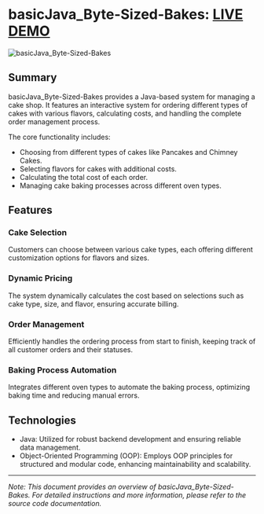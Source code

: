 # basicJava_Byte-Sized-Bakes: [LIVE DEMO](https://replit.com/@shcoobz/basicJava-byte-sized-bakes)

![basicJava_Byte-Sized-Bakes](src/main/resources/img/byte-sized-bakes.png)

## Summary

basicJava_Byte-Sized-Bakes provides a Java-based system for managing a cake shop. It features an interactive system for ordering different types of cakes with various flavors, calculating costs, and handling the complete order management process.

The core functionality includes:

- Choosing from different types of cakes like Pancakes and Chimney Cakes.
- Selecting flavors for cakes with additional costs.
- Calculating the total cost of each order.
- Managing cake baking processes across different oven types.

## Features

### Cake Selection

Customers can choose between various cake types, each offering different customization options for flavors and sizes.

### Dynamic Pricing

The system dynamically calculates the cost based on selections such as cake type, size, and flavor, ensuring accurate billing.

### Order Management

Efficiently handles the ordering process from start to finish, keeping track of all customer orders and their statuses.

### Baking Process Automation

Integrates different oven types to automate the baking process, optimizing baking time and reducing manual errors.

## Technologies

- Java: Utilized for robust backend development and ensuring reliable data management.
- Object-Oriented Programming (OOP): Employs OOP principles for structured and modular code, enhancing maintainability and scalability.

---

_Note: This document provides an overview of basicJava_Byte-Sized-Bakes. For detailed instructions and more information, please refer to the source code documentation._
